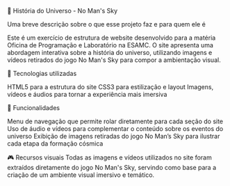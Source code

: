 🌌 História do Universo - No Man's Sky

Uma breve descrição sobre o que esse projeto faz e para quem ele é

Este é um exercício de estrutura de website desenvolvido para a matéria Oficina de Programação e Laboratório na ESAMC. O site apresenta uma abordagem interativa sobre a história do universo, utilizando imagens e vídeos retirados do jogo No Man's Sky para compor a ambientação visual.

📌 Tecnologias utilizadas

HTML5 para a estrutura do site CSS3 para estilização e layout Imagens, vídeos e áudios para tornar a experiência mais imersiva

🎯 Funcionalidades

Menu de navegação que permite rolar diretamente para cada seção do site Uso de áudio e vídeos para complementar o conteúdo sobre os eventos do universo Exibição de imagens retiradas do jogo No Man’s Sky para ilustrar cada etapa da formação cósmica

🎮 Recursos visuais Todas as imagens e vídeos utilizados no site foram extraídos diretamente do jogo No Man's Sky, servindo como base para a criação de um ambiente visual imersivo e temático.
